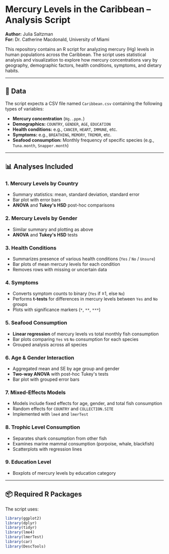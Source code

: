 # Mercury Levels in the Caribbean – Analysis Script

**Author:** Julia Saltzman  
**For:** Dr. Catherine Macdonald, University of Miami  

This repository contains an R script for analyzing mercury (Hg) levels in human populations across the Caribbean. The script uses statistical analysis and visualization to explore how mercury concentrations vary by geography, demographic factors, health conditions, symptoms, and dietary habits.

---

## 📄 Data
The script expects a CSV file named `Caribbean.csv` containing the following types of variables:
- **Mercury concentration** (`Hg..ppm.`)
- **Demographics:** `COUNTRY`, `GENDER`, `AGE`, `EDUCATION`
- **Health conditions:** e.g., `CANCER`, `HEART`, `IMMUNE`, etc.
- **Symptoms:** e.g., `BREATHING`, `MEMORY`, `TREMOR`, etc.
- **Seafood consumption:** Monthly frequency of specific species (e.g., `Tuna.month`, `Snapper.month`)

---

## 📊 Analyses Included

### 1. Mercury Levels by Country
- Summary statistics: mean, standard deviation, standard error
- Bar plot with error bars
- **ANOVA** and **Tukey's HSD** post-hoc comparisons

### 2. Mercury Levels by Gender
- Similar summary and plotting as above
- **ANOVA** and **Tukey's HSD** tests

### 3. Health Conditions
- Summarizes presence of various health conditions (`Yes` / `No` / `Unsure`)
- Bar plots of mean mercury levels for each condition
- Removes rows with missing or uncertain data

### 4. Symptoms
- Converts symptom counts to binary (`Yes` if ≥1, else `No`)
- Performs **t-tests** for differences in mercury levels between `Yes` and `No` groups
- Plots with significance markers (`*`, `**`, `***`)

### 5. Seafood Consumption
- **Linear regression** of mercury levels vs total monthly fish consumption
- Bar plots comparing `Yes` vs `No` consumption for each species
- Grouped analysis across all species

### 6. Age & Gender Interaction
- Aggregated mean and SE by age group and gender
- **Two-way ANOVA** with post-hoc Tukey's tests
- Bar plot with grouped error bars

### 7. Mixed-Effects Models
- Models include fixed effects for age, gender, and total fish consumption
- Random effects for `COUNTRY` and `COLLECTION.SITE`
- Implemented with `lme4` and `lmerTest`

### 8. Trophic Level Consumption
- Separates shark consumption from other fish
- Examines marine mammal consumption (porpoise, whale, blackfish)
- Scatterplots with regression lines

### 9. Education Level
- Boxplots of mercury levels by education category

---

## 📦 Required R Packages
The script uses:
```r
library(ggplot2)
library(dplyr)
library(tidyr)
library(lme4)
library(lmerTest)
library(car)
library(DescTools)
